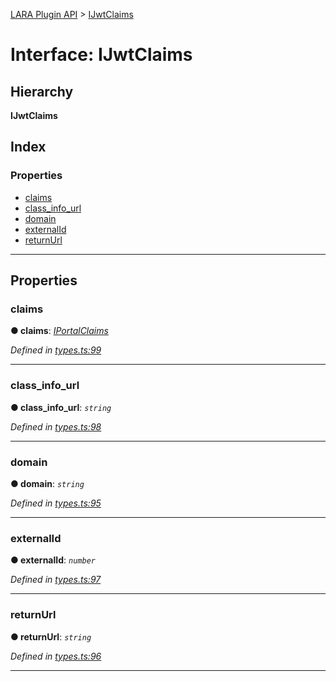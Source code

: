 [LARA Plugin API](../README.md) > [IJwtClaims](../interfaces/ijwtclaims.md)

# Interface: IJwtClaims

## Hierarchy

**IJwtClaims**

## Index

### Properties

* [claims](ijwtclaims.md#claims)
* [class_info_url](ijwtclaims.md#class_info_url)
* [domain](ijwtclaims.md#domain)
* [externalId](ijwtclaims.md#externalid)
* [returnUrl](ijwtclaims.md#returnurl)

---

## Properties

<a id="claims"></a>

###  claims

**● claims**: *[IPortalClaims](iportalclaims.md)*

*Defined in [types.ts:99](https://github.com/concord-consortium/lara/blob/c6470a88/lara-typescript/src/plugin-api/types.ts#L99)*

___
<a id="class_info_url"></a>

###  class_info_url

**● class_info_url**: *`string`*

*Defined in [types.ts:98](https://github.com/concord-consortium/lara/blob/c6470a88/lara-typescript/src/plugin-api/types.ts#L98)*

___
<a id="domain"></a>

###  domain

**● domain**: *`string`*

*Defined in [types.ts:95](https://github.com/concord-consortium/lara/blob/c6470a88/lara-typescript/src/plugin-api/types.ts#L95)*

___
<a id="externalid"></a>

###  externalId

**● externalId**: *`number`*

*Defined in [types.ts:97](https://github.com/concord-consortium/lara/blob/c6470a88/lara-typescript/src/plugin-api/types.ts#L97)*

___
<a id="returnurl"></a>

###  returnUrl

**● returnUrl**: *`string`*

*Defined in [types.ts:96](https://github.com/concord-consortium/lara/blob/c6470a88/lara-typescript/src/plugin-api/types.ts#L96)*

___

